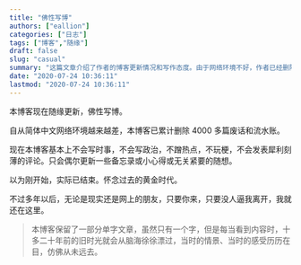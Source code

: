 ```yaml
---
title: "佛性写博"
authors: ["eallion"]
categories: ["日志"]
tags: ["博客","随缘"]
draft: false
slug: "casual"
summary: "这篇文章介绍了作者的博客更新情况和写作态度。由于网络环境不好，作者已经删除了4000多篇废话和流水账。现在，作者的博客不会写时事、政治，也不会追求热点话题，只会偶尔更新一些备忘录或者心得。作者提到怀念过去的黄金时代，但他并不会离开，只要有人来访问他的博客，他就会一直在这里。博客中保留了一些单字文章，每当作者看到它们时，会想起过去的旧时光。"
date: "2020-07-24 10:36:11"
lastmod: "2020-07-24 10:36:11"
---
```


本博客现在随缘更新，佛性写博。

自从简体中文网络环境越来越差，本博客已累计删除 4000 多篇废话和流水账。

现在本博客基本上不会写时事，不会写政治，不蹭热点，不玩梗，不会发表犀利刻薄的评论。只会偶尔更新一些备忘录或小心得或无关紧要的随想。

以为刚开始，实际已结束。怀念过去的黄金时代。

不过多年以后，无论是现实还是网上的朋友，只要你来，只要没人逼我离开，我就还在这里。

> 本博客保留了一部分单字文章，虽然只有一个字，但是每当看到内容时，十多二十年前的旧时光就会从脑海徐徐漂过，当时的情景、当时的感受历历在目，仿佛从未远去。
